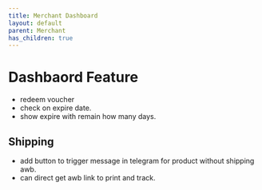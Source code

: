 ```yaml
---
title: Merchant Dashboard
layout: default
parent: Merchant
has_children: true
---
```


# Dashbaord Feature

-  redeem voucher
-  check on expire date.
- show  expire with remain  how many days.


## Shipping
- add button to trigger message in telegram for product without shipping awb.
- can direct get awb link to print and track.